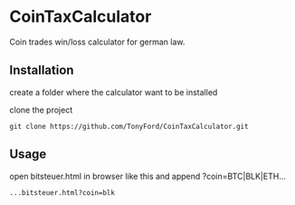 # CoinTaxCalculator
Coin trades win/loss calculator for german law.


## Installation

create a folder where the calculator want to be installed

clone the project

    git clone https://github.com/TonyFord/CoinTaxCalculator.git


## Usage

open bitsteuer.html in browser like this and append ?coin=BTC|BLK|ETH...

    ...bitsteuer.html?coin=blk
